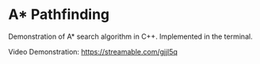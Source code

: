 # A* Pathfinding
Demonstration of A* search algorithm in C++.
Implemented in the terminal.

Video Demonstration: https://streamable.com/gjjl5q
